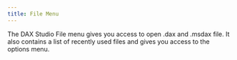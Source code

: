 ```yaml
---
title: File Menu
---
```


The DAX Studio File menu gives you access to open .dax and .msdax file. It also contains a list of recently used files and gives you access to the options menu.